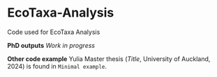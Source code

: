 # EcoTaxa-Analysis
Code used for EcoTaxa Analysis

**PhD outputs**
_Work in progress_


**Other code example**
Yulia Master thesis (_Title_, University of Auckland, 2024) is found in `Minimal example`.

